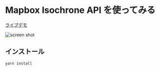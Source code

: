 # Mapbox Isochrone API を使ってみる

[ライブデモ](https://seotaro.github.io/isochrone/)

![screen shot](https://user-images.githubusercontent.com/46148606/139433228-96c76afe-28c5-475e-aa9e-8c707e372009.png)

## インストール

```bash
yarn install
```

